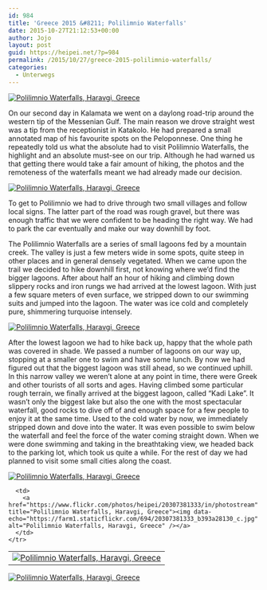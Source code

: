 ```yaml
---
id: 984
title: 'Greece 2015 &#8211; Polilimnio Waterfalls'
date: 2015-10-27T21:12:53+00:00
author: Jojo
layout: post
guid: https://heipei.net/?p=984
permalink: /2015/10/27/greece-2015-polilimnio-waterfalls/
categories:
  - Unterwegs
---
```

<div class="img aligncenter">
  <a href="https://www.flickr.com/photos/heipei/20416523824/in/photostream" title="Polilimnio Waterfalls, Haravgi, Greece"><img data-echo="https://farm6.staticflickr.com/5707/20416523824_3a018ca434_b.jpg" alt="Polilimnio Waterfalls, Haravgi, Greece" /></a>
</div>

On our second day in Kalamata we went on a daylong road-trip around the western tip of the Messenian Gulf. The main reason we drove straight west was a tip from the receptionist in Katakolo. He had prepared a small annotated map of his favourite spots on the Peloponnese. One thing he repeatedly told us what the absolute had to visit Polilimnio Waterfalls, the highlight and an absolute must-see on our trip. Although he had warned us that getting there would take a fair amount of hiking, the photos and the remoteness of the waterfalls meant we had already made our decision.

<div class="img aligncenter">
  <a href="https://www.flickr.com/photos/heipei/20305821744/in/photostream" title="Polilimnio Waterfalls, Haravgi, Greece"><img data-echo="https://farm1.staticflickr.com/725/20305821744_5858c945e9_b.jpg" alt="Polilimnio Waterfalls, Haravgi, Greece" /></a>
</div>

To get to Polilimnio we had to drive through two small villages and follow local signs. The latter part of the road was rough gravel, but there was enough traffic that we were confident to be heading the right way. We had to park the car eventually and make our way downhill by foot.
  
The Polilimnio Waterfalls are a series of small lagoons fed by a mountain creek. The valley is just a few meters wide in some spots, quite steep in other places and in general densely vegetated. When we came upon the trail we decided to hike downhill first, not knowing where we&#8217;d find the bigger lagoons. After about half an hour of hiking and climbing down slippery rocks and iron rungs we had arrived at the lowest lagoon. With just a few square meters of even surface, we stripped down to our swimming suits and jumped into the lagoon. The water was ice cold and completely pure, shimmering turquoise intensely.

<div class="img aligncenter">
  <a href="https://www.flickr.com/photos/heipei/20902151816/in/photostream" title="Polilimnio Waterfalls, Haravgi, Greece"><img data-echo="https://farm1.staticflickr.com/681/20902151816_b578100844_b.jpg" alt="Polilimnio Waterfalls, Haravgi, Greece" /></a>
</div>

After the lowest lagoon we had to hike back up, happy that the whole path was covered in shade. We passed a number of lagoons on our way up, stopping at a smaller one to swim and have some lunch. By now we had figured out that the biggest lagoon was still ahead, so we continued uphill. In this narrow valley we weren&#8217;t alone at any point in time, there were Greek and other tourists of all sorts and ages. Having climbed some particular rough terrain, we finally arrived at the biggest lagoon, called &#8220;Kadi Lake&#8221;. It wasn&#8217;t only the biggest lake but also the one with the most spectacular waterfall, good rocks to dive off of and enough space for a few people to enjoy it at the same time. Used to the cold water by now, we immediately stripped down and dove into the water. It was even possible to swim below the waterfall and feel the force of the water coming straight down. When we were done swimming and taking in the breathtaking view, we headed back to the parking lot, which took us quite a while. For the rest of day we had planned to visit some small cities along the coast.

<div class="img aligncenter">
  <div>
    <a href="https://www.flickr.com/photos/heipei/20991252592/in/photostream" title="Polilimnio Waterfalls, Haravgi, Greece"><img data-echo="https://farm6.staticflickr.com/5675/20991252592_084f912953_b.jpg" alt="Polilimnio Waterfalls, Haravgi, Greece" /></a>
  </div>
  
  <table>
    <tr>
      <td>
        <a href="https://www.flickr.com/photos/heipei/21029220812/in/photostream" title="Polilimnio Waterfalls, Haravgi, Greece"><img data-echo="https://farm1.staticflickr.com/635/21029220812_be11ec0c76_c.jpg" alt="Polilimnio Waterfalls, Haravgi, Greece" /></a>
      </td>
      
      <td>
        <a href="https://www.flickr.com/photos/heipei/20307381333/in/photostream" title="Polilimnio Waterfalls, Haravgi, Greece"><img data-echo="https://farm1.staticflickr.com/694/20307381333_b393a28130_c.jpg" alt="Polilimnio Waterfalls, Haravgi, Greece" /></a>
      </td>
    </tr>
  </table>
  
  <div>
    <a href="https://www.flickr.com/photos/heipei/20813034640/in/photostream" title="Polilimnio Waterfalls, Haravgi, Greece"><img data-echo="https://farm1.staticflickr.com/603/20813034640_3f04fa9d78_b.jpg" alt="Polilimnio Waterfalls, Haravgi, Greece" /></a>
  </div>
</div>
